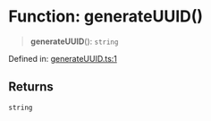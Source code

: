 # Function: generateUUID()

> **generateUUID**(): `string`

Defined in: [generateUUID.ts:1](https://github.com/benallfree/lab13/blob/bfb1abf3755bb0fffb55fa5a9e7413f31801f1d6/sdk/src/online/generateUUID.ts#L1)

## Returns

`string`
